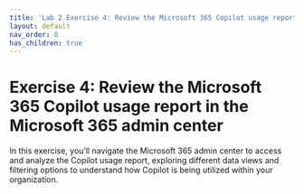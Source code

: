 ```yaml
---
title: 'Lab 2 Exercise 4: Review the Microsoft 365 Copilot usage report in the Microsoft 365 admin center'
layout: default
nav_order: 8
has_children: true
---
```


# Exercise 4: Review the Microsoft 365 Copilot usage report in the Microsoft 365 admin center

In this exercise, you’ll navigate the Microsoft 365 admin center to access and analyze the Copilot usage report, exploring different data views and filtering options to understand how Copilot is being utilized within your organization.
